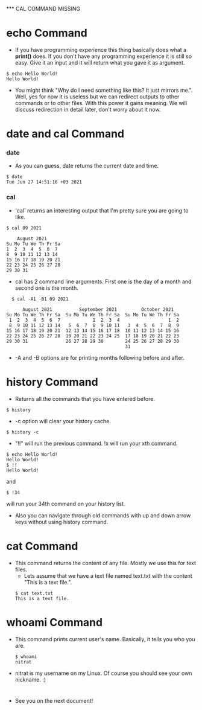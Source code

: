 *** CAL COMMAND MISSING

# echo Command
* If you have programming experience this thing basically does what a **print()** does. If you don't have any programming experience it is still so easy. Give it an input and it will return what you gave it as argument.

```
$ echo Hello World!
Hello World!
```

* You might think "Why do I need something like this? It just mirrors me.". Well, yes for now it is useless but we can redirect outputs to other commands or to other files. With this power it gains meaning. We will discuss redirection in detail later, don't worry about it now.

# date and cal Command
  ### date
  * As you can guess, date returns the current date and time. 
  ```
  $ date
  Tue Jun 27 14:51:16 +03 2021
  ```
  ### cal
  * 'cal' returns an interesting output that I'm pretty sure you are going to like.
  ```
  $ cal 09 2021
  
      August 2021       
Su Mo Tu We Th Fr Sa  
 1  2  3  4  5  6  7  
 8  9 10 11 12 13 14  
15 16 17 18 19 20 21  
22 23 24 25 26 27 28  
29 30 31  
  ```
  
  * cal has 2 command line arguments. First one is the day of a month and second one is the month.
```
  $ cal -A1 -B1 09 2021
  
      August 2021          September 2021         October 2021      
Su Mo Tu We Th Fr Sa  Su Mo Tu We Th Fr Sa  Su Mo Tu We Th Fr Sa  
 1  2  3  4  5  6  7            1  2  3  4                  1  2  
 8  9 10 11 12 13 14   5  6  7  8  9 10 11   3  4  5  6  7  8  9  
15 16 17 18 19 20 21  12 13 14 15 16 17 18  10 11 12 13 14 15 16  
22 23 24 25 26 27 28  19 20 21 22 23 24 25  17 18 19 20 21 22 23  
29 30 31              26 27 28 29 30        24 25 26 27 28 29 30  
                                            31   
 ```
 * -A and -B options are for printing months following before and after.

# history Command
* Returns all the commands that you have entered before.
```
$ history
```
  * -c option will clear your history cache.
  ```
  $ history -c
  ```
  * "!!" will run the previous command. !x will run your xth command.
  ```
  $ echo Hello World!
  Hello World!
  $ !!
  Hello World!
  ```
  and
  ```
  $ !34
  ```
  will run your 34th command on your history list.

  * Also you can navigate through old commands with up and down arrow keys without using history command.

# cat Command
* This command returns the content of any file. Mostly we use this for text files.
  * Lets assume that we have a text file named text.txt with the content "This is a text file.".
  ```
  $ cat text.txt
  This is a text file.
  ```

# whoami Command
* This command prints current user's name. Basically, it tells you who you are.
  ```
  $ whoami
  nitrat
  ```
* nitrat is my username on my Linux. Of course you should see your own nickname. :)

#
* See you on the next document!
